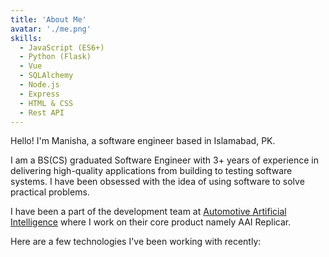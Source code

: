 ```yaml
---
title: 'About Me'
avatar: './me.png'
skills:
  - JavaScript (ES6+)
  - Python (Flask)
  - Vue
  - SQLAlchemy
  - Node.js
  - Express
  - HTML & CSS
  - Rest API
---
```


Hello! I'm Manisha, a software engineer based in Islamabad, PK.

I am a BS(CS) graduated Software Engineer with 3+ years of experience in delivering high-quality applications from building to testing software systems. I have been obsessed with the idea of using software to solve practical problems.

I have been a part of the development team at [Automotive Artificial Intelligence](https://www.automotive-ai.com/) where I work on their core product namely AAI Replicar.

Here are a few technologies I've been working with recently:
